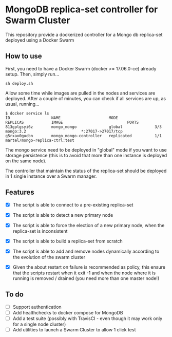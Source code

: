 # MongoDB replica-set controller for Swarm Cluster

This repository provide a dockerized controller for a Mongo db replica-set deployed using a Docker Swarm

## How to use
First, you need to have a Docker Swarm (docker >= 17.06.0-ce) already setup.
Then, simply run...

    sh deploy.sh

Allow some time while images are pulled in the nodes and services are deployed. After a couple of minutes, you can check if all services are up, as usual, running...

    $ docker service ls
    ID                  NAME                     MODE                REPLICAS            IMAGE                            PORTS
    813gplgsyi6z        mongo_mongo              global              3/3                 mongo:3.2                        *:27017->27017/tcp
    g5rxax0gucbn        mongo_mongo-controller   replicated          1/1                 martel/mongo-replica-ctrl:test   

The mongo service need to be deployed in "global" mode if you want to use storage persistence (this is to avoid that more than one instance is deployed on the same node).

The controller that maintain the status of the replica-set should be deployed in 1 single instance over a Swarm manager.

## Features
- [x] The script is able to connect to a pre-existing replica-set
- [x] The script is able to detect a new primary node
- [x] The script is able to force the election of a new primary node, when the replica-set is inconsistent
- [x] The script is able to build a replica-set from scratch
- [x] The script is able to add and remove nodes dynamically according to the evolution of the swarm cluster
- [x] Given the about restart on failure is recommended as policy, this ensure that the scripts restart when it exit -1 and when the node where it is running is removed / drained (you need more than one master node!)


## To do
- [ ] Support authentication
- [ ] Add healthchecks to docker compose for MongoDB
- [ ] Add a test suite (possibly with TravisCI - even though it may work only for a single node cluster)
- [ ] Add utilities to launch a Swarm Cluster to allow 1 click test
